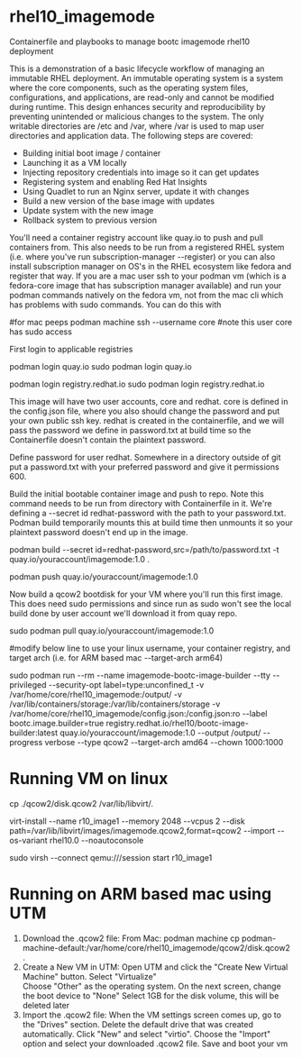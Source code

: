 # rhel10_imagemode
Containerfile and playbooks to manage bootc imagemode rhel10 deployment

This is a demonstration of a basic lifecycle workflow of managing an immutable RHEL deployment.  An immutable operating system is a system where the core components, such as the operating system files, configurations, and applications, are read-only and cannot be modified during runtime. This design enhances security and reproducibility by preventing unintended or malicious changes to the system. The only writable directories are /etc and /var, where /var is used to map user directories and application data.  The following steps are covered:

  - Building initial boot image / container
  - Launching it as a VM locally 
  - Injecting repository credentials into image so it can get updates
  - Registering system and enabling Red Hat Insights
  - Using Quadlet to run an Nginx server, update it with changes
  - Build a new version of the base image with updates
  - Update system with the new image
  - Rollback system to previous version

You'll need a container registry account like quay.io to push and pull containers from.  This also needs to be run from a registered RHEL system (i.e. where you've run subscription-manager --register) or you can also install subscription manager on OS's in the RHEL ecosystem like fedora and register that way.  If you are a mac user ssh to your podman vm (which is a fedora-core image that has subscription manager available) and run your podman commands natively on the fedora vm, not from the mac cli which has problems with sudo commands.  You can do this with 

#for mac peeps
podman machine ssh --username core
#note this user core has sudo access

First login to applicable registries

podman login quay.io
sudo podman login quay.io

podman login registry.redhat.io
sudo podman login registry.redhat.io


This image will have two user accounts, core and redhat.  core is defined in the config.json file, where you also should change the password and put your own public ssh key.  redhat is created in the containerfile, and we will pass the password we define in password.txt at build time so the Containerfile doesn't contain the plaintext password.  


Define password for user redhat.  Somewhere in a directory outside of git put a password.txt with your preferred password and give it permissions 600.

Build the initial bootable container image and push to repo.  Note this command needs to be run from directory with Containerfile in it.
We're defining a --secret id redhat-password with the path to your password.txt.  Podman build temporarily mounts this at build time then unmounts it so your plaintext password doesn't end up in the image.

podman build   --secret id=redhat-password,src=/path/to/password.txt   -t quay.io/youraccount/imagemode:1.0 .

podman push quay.io/youraccount/imagemode:1.0

Now build a qcow2 bootdisk for your VM where you'll run this first image.  This does need sudo permissions and since run as sudo won't see the local build done by user account we'll download it from quay repo.

sudo podman pull quay.io/youraccount/imagemode:1.0

#modify below line to use your linux username, your container registry, and target arch (i.e. for ARM based mac --target-arch arm64)

sudo podman run --rm --name imagemode-bootc-image-builder --tty --privileged --security-opt label=type:unconfined_t -v /var/home/core/rhel10_imagemode:/output/ -v /var/lib/containers/storage:/var/lib/containers/storage -v /var/home/core/rhel10_imagemode/config.json:/config.json:ro --label bootc.image.builder=true registry.redhat.io/rhel10/bootc-image-builder:latest quay.io/youraccount/imagemode:1.0 --output /output/ --progress verbose --type qcow2 --target-arch amd64 --chown 1000:1000

# Running VM on linux

cp ./qcow2/disk.qcow2 /var/lib/libvirt/.

virt-install   --name r10_image1   --memory 2048   --vcpus 2   --disk path=/var/lib/libvirt/images/imagemode.qcow2,format=qcow2   --import   --os-variant rhel10.0   --noautoconsole

sudo virsh --connect qemu:///session start r10_image1

# Running on ARM based mac using UTM

1. Download the .qcow2 file: From Mac:
   podman machine cp podman-machine-default:/var/home/core/rhel10_imagemode/qcow2/disk.qcow2 . 
2. Create a New VM in UTM:
Open UTM and click the "Create New Virtual Machine" button. 
Select "Virtualize"  
Choose "Other" as the operating system. 
On the next screen, change the boot device to "None"
Select 1GB for the disk volume, this will be deleted later 
4. Import the .qcow2 file:
When the VM settings screen comes up, go to the "Drives" section. 
Delete the default drive that was created automatically. 
Click "New" and select "virtio". 
Choose the "Import" option and select your downloaded .qcow2 file. 
Save and boot your vm






